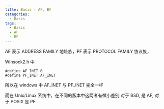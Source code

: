 ```yaml
---
title: Basis - AF, BF
categories:
  - Basis
tags:
  - Basis
  - AF
  - BF
---
```


AF 表示 ADDRESS FAMILY 地址族，PF 表示 PROTOCOL FAMILY 协议族，

<!--more-->

Winsock2.h 中
```
#define AF_INET 0
#define PF_INET AF_INET
```
所以在 windows 中 AF_INET 与 PF_INET 完全一样

而在 Unix/Linux 系统中，在不同的版本中这两者有微小差别 对于 BSD, 是 AF, 对于 POSIX 是 PF


